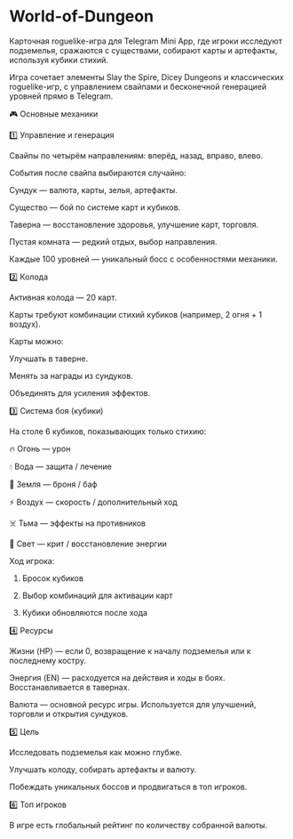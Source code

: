 # World-of-Dungeon
Карточная roguelike-игра для Telegram Mini App, где игроки исследуют подземелья, сражаются с существами, собирают карты и артефакты, используя кубики стихий.

Игра сочетает элементы Slay the Spire, Dicey Dungeons и классических roguelike-игр, с управлением свайпами и бесконечной генерацией уровней прямо в Telegram.

🎮 Основные механики

1️⃣ Управление и генерация

Свайпы по четырём направлениям: вперёд, назад, вправо, влево.

События после свайпа выбираются случайно:

Сундук — валюта, карты, зелья, артефакты.

Существо — бой по системе карт и кубиков.

Таверна — восстановление здоровья, улучшение карт, торговля.

Пустая комната — редкий отдых, выбор направления.


Каждые 100 уровней — уникальный босс с особенностями механики.


2️⃣ Колода

Активная колода — 20 карт.

Карты требуют комбинации стихий кубиков (например, 2 огня + 1 воздух).

Карты можно:

Улучшать в таверне.

Менять за награды из сундуков.

Объединять для усиления эффектов.



3️⃣ Система боя (кубики)

На столе 6 кубиков, показывающих только стихию:

🔥 Огонь — урон

💧 Вода — защита / лечение

🌿 Земля — броня / баф

⚡ Воздух — скорость / дополнительный ход

☠️ Тьма — эффекты на противников

🌟 Свет — крит / восстановление энергии


Ход игрока:

1. Бросок кубиков


2. Выбор комбинаций для активации карт


3. Кубики обновляются после хода




4️⃣ Ресурсы

Жизни (HP) — если 0, возвращение к началу подземелья или к последнему костру.

Энергия (EN) — расходуется на действия и ходы в боях. Восстанавливается в тавернах.

Валюта — основной ресурс игры. Используется для улучшений, торговли и открытия сундуков.


5️⃣ Цель

Исследовать подземелья как можно глубже.

Улучшать колоду, собирать артефакты и валюту.

Побеждать уникальных боссов и продвигаться в топ игроков.


6️⃣ Топ игроков

В игре есть глобальный рейтинг по количеству собранной валюты.

